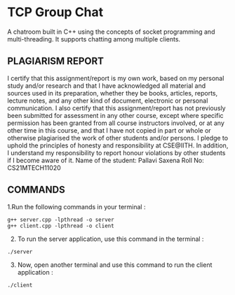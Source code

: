 # TCP Group Chat

A chatroom built in C++ using the concepts of socket programming and multi-threading. It supports chatting among multiple clients.
## PLAGIARISM REPORT

I certify that this assignment/report is my own work, based on my personal study and/or
research and that I have acknowledged all material and sources used in its preparation, whether
they be books, articles, reports, lecture notes, and any other kind of document, electronic or
personal communication. I also certify that this assignment/report has not previously been
submitted for assessment in any other course, except where specific permission has been
granted from all course instructors involved, or at any other time in this course, and that I have
not copied in part or whole or otherwise plagiarised the work of other students and/or persons. I
pledge to uphold the principles of honesty and responsibility at CSE@IITH. In addition, I
understand my responsibility to report honour violations by other students if I become aware of
it.
Name of the student: Pallavi Saxena
Roll No: CS21MTECH11020

## COMMANDS
1.Run the following commands in your terminal :
```
g++ server.cpp -lpthread -o server
g++ client.cpp -lpthread -o client
```
2. To run the server application, use this command in the terminal :
```
./server
```

3. Now, open another terminal and use this command to run the client application :
```
./client

